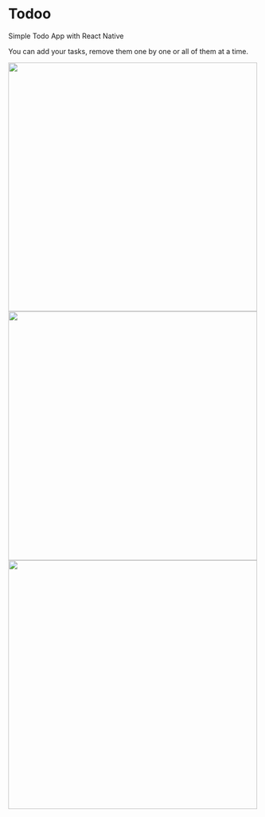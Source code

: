 # Todoo
 Simple Todo App with React Native

 You can add your tasks, remove them one by one or all of them at a time.

 
<img src="resim_dosyasinin_adi.png" height="500">
<img src="resim_dosyasinin_adi.png" height="500">
<img src="resim_dosyasinin_adi.png" height="500">

